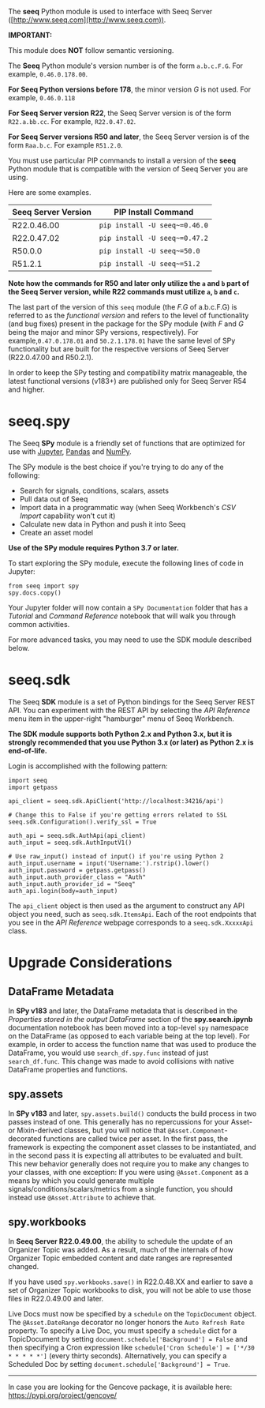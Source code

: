 
The **seeq** Python module is used to interface with Seeq Server ([http://www.seeq.com](http://www.seeq.com)).

**IMPORTANT:**

This module does **NOT** follow semantic versioning.

The **Seeq** Python module's version number is of the form `a.b.c.F.G`. For example, `0.46.0.178.00`.

**For Seeq Python versions before 178**, the minor version _G_ is not used. For example, `0.46.0.118`

**For Seeq Server version R22**, the Seeq Server version is of the form `R22.a.bb.cc`. 
For example, `R22.0.47.02`. 

**For Seeq Server versions R50 and later**, the Seeq Server version is of the form `Raa.b.c`.
For example `R51.2.0`.

You must use particular PIP commands to install a version of the **seeq** Python module that is compatible
with the version of Seeq Server you are using.

Here are some examples.

| Seeq Server Version | PIP Install Command |
|---------------------|-------------------------------|
| R22.0.46.00 | `pip install -U seeq~=0.46.0` |
| R22.0.47.02 | `pip install -U seeq~=0.47.2` |
| R50.0.0 | `pip install -U seeq~=50.0` |
| R51.2.1 | `pip install -U seeq~=51.2` |

**Note how the commands for R50 and later only utilize the `a` and `b` part of the Seeq Server version,
while R22 commands must utilize `a`, `b` and `c`.**

The last part of the version of this `seeq` module (the _F.G_ of a.b.c.F.G) is referred to as the
_functional version_ and refers to the level of functionality (and bug fixes) present in the package
for the SPy module (with _F_ and _G_ being the major and minor SPy versions, respectively).
For example,`0.47.0.178.01` and `50.2.1.178.01` have the same level of SPy functionality
but are built for the respective versions of Seeq Server (R22.0.47.00 and R50.2.1).

In order to keep the SPy testing and compatibility matrix manageable, the latest functional versions (v183+) are
published only for Seeq Server R54 and higher. 

# seeq.spy

The Seeq **SPy** module is a friendly set of functions that are optimized for use with
[Jupyter](https://jupyter.org), [Pandas](https://pandas.pydata.org/) and [NumPy](https://www.numpy.org/).

The SPy module is the best choice if you're trying to do any of the following:

- Search for signals, conditions, scalars, assets
- Pull data out of Seeq
- Import data in a programmatic way (when Seeq Workbench's *CSV Import* capability won't cut it)
- Calculate new data in Python and push it into Seeq
- Create an asset model

**Use of the SPy module requires Python 3.7 or later.**

To start exploring the SPy module, execute the following lines of code in Jupyter:

```
from seeq import spy
spy.docs.copy()
```

Your Jupyter folder will now contain a `SPy Documentation` folder that has a *Tutorial* and *Command Reference*
notebook that will walk you through common activities.

For more advanced tasks, you may need to use the SDK module described below.

# seeq.sdk

The Seeq **SDK** module is a set of Python bindings for the Seeq Server REST API. You can experiment with the
REST API by selecting the *API Reference* menu item in the upper-right "hamburger" menu of Seeq Workbench.

**The SDK module supports both Python 2.x and Python 3.x, but it is strongly recommended that you use Python 3.x
(or later) as Python 2.x is end-of-life.**

Login is accomplished with the following pattern:

```
import seeq
import getpass

api_client = seeq.sdk.ApiClient('http://localhost:34216/api')

# Change this to False if you're getting errors related to SSL
seeq.sdk.Configuration().verify_ssl = True

auth_api = seeq.sdk.AuthApi(api_client)
auth_input = seeq.sdk.AuthInputV1()

# Use raw_input() instead of input() if you're using Python 2
auth_input.username = input('Username:').rstrip().lower()
auth_input.password = getpass.getpass()
auth_input.auth_provider_class = "Auth"
auth_input.auth_provider_id = "Seeq"
auth_api.login(body=auth_input)
```

The `api_client` object is then used as the argument to construct any API object you need, such as
`seeq.sdk.ItemsApi`. Each of the root endpoints that you see in the *API Reference* webpage corresponds
to a `seeq.sdk.XxxxxApi` class.

# Upgrade Considerations

## DataFrame Metadata

In **SPy v183** and later, the DataFrame metadata that is described in the *Properties stored in the output DataFrame*
section of the **spy.search.ipynb** documentation notebook has been moved into a top-level `spy` namespace on the
DataFrame (as opposed to each variable being at the top level). For example, in order to access the function name that
was used to produce the DataFrame, you would use `search_df.spy.func` instead of just `search_df.func`. This change was
made to avoid collisions with native DataFrame properties and functions.

## spy.assets

In **SPy v183** and later, `spy.assets.build()` conducts the build process in two passes instead of one. This generally
has no repercussions for your Asset- or Mixin-derived classes, but you will notice that
`@Asset.Component`-decorated functions are called twice per asset. In the first pass, the framework is expecting the
component asset classes to be instantiated, and in the second pass it is expecting all attributes to be evaluated and
built. This new behavior generally does not require you to make any changes to your classes, with one exception: If you
were using `@Asset.Component` as a means by which you could generate multiple signals/conditions/scalars/metrics from a
single function, you should instead use `@Asset.Attribute` to achieve that.

## spy.workbooks

In **Seeq Server R22.0.49.00**, the ability to schedule the update of an Organizer Topic was added. As
a result, much of the internals of how Organizer Topic embedded content and date ranges are represented
changed.

If you have used `spy.workbooks.save()` in R22.0.48.XX and earlier to save a set of Organizer Topic
workbooks to disk, you will not be able to use those files in R22.0.49.00 and later.

Live Docs must now be specified by a `schedule` on the `TopicDocument` object. The `@Asset.DateRange`
decorator no longer honors the `Auto Refresh Rate` property. To specify a Live Doc, you must specify a
`schedule` dict for a TopicDocument by setting `document.schedule['Background'] = False` and then
specifying a Cron expression like `schedule['Cron Schedule'] = ['*/30 * * * * *']` (every thirty seconds).
Alternatively, you can specify a Scheduled Doc by setting `document.schedule['Background'] = True`.

----------

In case you are looking for the Gencove package, it is available here: https://pypi.org/project/gencove/